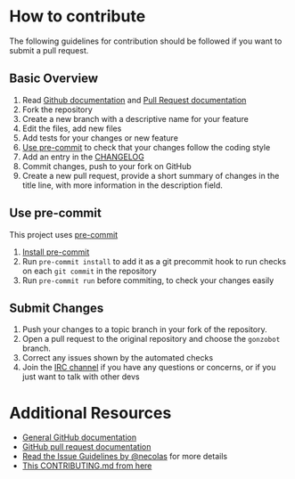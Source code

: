 # How to contribute
The following guidelines for contribution should be followed if you want to
submit a pull request.

## Basic Overview
1. Read [Github documentation](http://help.github.com/) and [Pull Request documentation](http://help.github.com/send-pull-requests/)
2. Fork the repository
3. Create a new branch with a descriptive name for your feature
4. Edit the files, add new files
5. Add tests for your changes or new feature
6. [Use pre-commit] to check that your changes follow the coding style
7. Add an entry in the [CHANGELOG]
8. Commit changes, push to your fork on GitHub
9. Create a new pull request, provide a short summary of changes in the title line, with more information in the description field.

## Use pre-commit
This project uses [pre-commit]
1. [Install pre-commit]
2. Run `pre-commit install` to add it as a git precommit hook to run checks on each `git commit` in the repository
3. Run `pre-commit run` before commiting, to check your changes easily

## Submit Changes
1. Push your changes to a topic branch in your fork of the repository.
2. Open a pull request to the original repository and choose the `gonzobot` branch.
3. Correct any issues shown by the automated checks
4. Join the [IRC channel] if you have any questions or concerns, or if you just want to talk with other devs

# Additional Resources
* [General GitHub documentation](http://help.github.com/)
* [GitHub pull request documentation](http://help.github.com/send-pull-requests/)
* [Read the Issue Guidelines by @necolas](https://github.com/necolas/issue-guidelines/blob/master/CONTRIBUTING.md) for more details
* [This CONTRIBUTING.md from here](https://github.com/anselmh/CONTRIBUTING.md)

[pre-commit]: https://pre-commit.com/
[Install pre-commit]: https://pre-commit.com/#install
[Use pre-commit]: #use-pre-commit
[CHANGELOG]: CHANGELOG.md
[IRC channel]: https://
